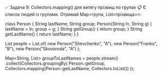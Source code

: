 
✅ Задача 9: Collectors.mapping()
для витягу прізвищ по групах
📋 Є список людей із групами. Отримай Map<група,
List<прізвища>>:

class Person {
String lastName;
String group;
Person(String ln, String g) {
lastName = ln;
group = g;
}
String getGroup() { return group; }
String getLastName() { return lastName; }
}

List<Person> people = List.of(
new Person("Shevchenko", "A"),
new Person("Franko", "B"),
new Person("Skovoroda", "A")
);

Map<String, List<String>> groupToLastNames =
people.stream()
.collect(Collectors.groupingBy(
Person::getGroup,
Collectors.mapping(Person::getLastName,
Collectors.toList())
));
